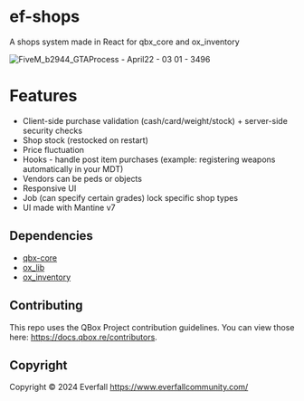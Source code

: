 # ef-shops
A shops system made in React for qbx_core and ox_inventory

![FiveM_b2944_GTAProcess - April22 - 03 01 - 3496](https://github.com/jellyton69/ef_shops/assets/20498875/38df9b9b-8e3a-49e5-a12f-04f56d6fa132)

# Features
- Client-side purchase validation (cash/card/weight/stock) + server-side security checks
- Shop stock (restocked on restart)
- Price fluctuation
- Hooks - handle post item purchases (example: registering weapons automatically in your MDT)
- Vendors can be peds or objects
- Responsive UI
- Job (can specify certain grades) lock specific shop types
- UI made with Mantine v7

## Dependencies
- [qbx-core](https://github.com/Qbox-project/qbx_core)
- [ox_lib](https://github.com/overextended/ox_lib)
- [ox_inventory](https://github.com/overextended/ox_inventory) 

## Contributing
This repo uses the QBox Project contribution guidelines. You can view those here: https://docs.qbox.re/contributors.

## Copyright
Copyright © 2024 Everfall https://www.everfallcommunity.com/
